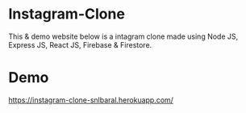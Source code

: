 ﻿# Instagram-Clone

This & demo website below is a intagram clone made using Node JS, Express JS, React JS, Firebase & Firestore.

# Demo

https://instagram-clone-snlbaral.herokuapp.com/
